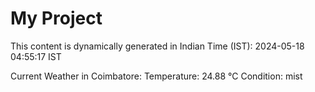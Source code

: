 # My Project

This content is dynamically generated in Indian Time (IST): 2024-05-18 04:55:17 IST


Current Weather in Coimbatore:
Temperature: 24.88 °C
Condition: mist
